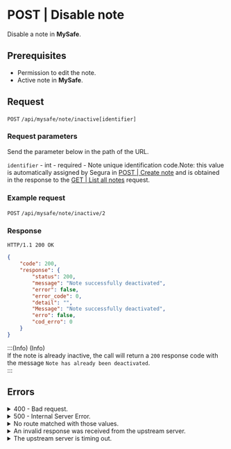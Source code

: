# POST | Disable note

Disable a note in **MySafe**.

## Prerequisites

* Permission to edit the note.
* Active note in **MySafe**.

## Request

`POST` `/api/mysafe/note/inactive[identifier]`

### Request parameters

Send the parameter below in the path of the URL.

`identifier` - int - required - Note unique identification code.Note: this value is automatically assigned by Segura in [POST | Create note](../../../../../v4/docs/api-post-create-note/) and is obtained in the response to the [GET | List all notes](../../../../../v4/docs/pt/api-get-list-all-notes/) request.

### Example request

`POST` `/api/mysafe/note/inactive/2`

### Response

`HTTP/1.1 200 OK`

```json
{
    "code": 200,
    "response": {
        "status": 200,
        "message": "Note successfully deactivated",
        "error": false,
        "error_code": 0,
        "detail": "",
        "Message": "Note successfully deactivated",
        "erro": false,
        "cod_erro": 0
    }
}
```

:::(Info) (Info)\
If the note is already inactive, the call will return a `200` response code with the message `Note has already been deactivated`.\
:::

## Errors

<details>

<summary>400 - Bad request.</summary>

***

Message: "1006 User does not have access"\


Possible cause: user doesn't have access to this note.\


***

Message: "1010: Unexpected identifier type"\


Possible cause: URL not recognized.\
Solution: check the URL and resend the request .

***

</details>

<details>

<summary>500 - Internal Server Error.</summary>

***

***

Message: "Unexpected error."\


Possible cause: the error is on the Segura server.\
Solution: contact the support team for more information.

***

</details>

<details>

<summary>No route matched with those values.</summary>

***

Message: "No route matched with those values."

Possible causes: failure in your application's authentication with the Segura server or incorrect URL.\
Solution: check the authentication parameters such as `Access Token URL`, `Client ID`, and `Client Secret` and request a new access token or check and correct the URL.

***

</details>

<details>

<summary>An invalid response was received from the upstream server.</summary>

***

Message: "An invalid response was received from the upstream server."

Possible cause: the upstream server may be taking too long to respond, leading to a timeout error interpreted as an invalid response by the proxy/gateway server.\
Solution: check the connectivity between the request origin and the Segura server.

***

</details>

<details>

<summary>The upstream server is timing out.</summary>

***

Message: "The upstream server is timing out."

Possible cause: the request timed out.\
Solution: check the connectivity between the request origin and the Segura server.

***

</details>
